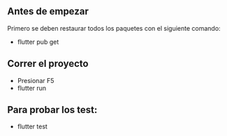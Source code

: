 ## Antes de empezar

Primero se deben restaurar todos los paquetes con el siguiente comando:

- flutter pub get

## Correr el proyecto

- Presionar F5
- flutter run

## Para probar los test:
- flutter test

